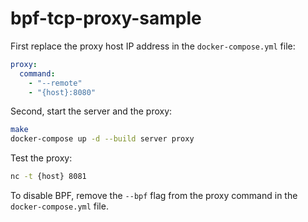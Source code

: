 # bpf-tcp-proxy-sample

First replace the proxy host IP address in the `docker-compose.yml` file:

```yaml
proxy:
  command:
    - "--remote"
    - "{host}:8080"
```

Second, start the server and the proxy:

```bash
make
docker-compose up -d --build server proxy
```

Test the proxy:

```bash
nc -t {host} 8081
```

To disable BPF, remove the `--bpf` flag from the proxy command in the `docker-compose.yml` file.
